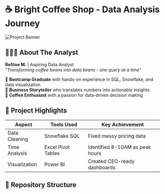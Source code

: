 # ☕ Bright Coffee Shop - Data Analysis Journey

![Project Banner](visuals/repo_banner.png)

## 👩🏾‍💻 About The Analyst
**Refiloe M.** | Aspiring Data Analyst  
*"Transforming coffee beans into data beans - one query at a time"*

🔹 **Bootcamp Graduate** with hands-on experience in SQL, Snowflake, and data visualization  
🔹 **Business Storyteller** who translates numbers into actionable insights  
🔹 **Coffee Enthusiast** with a passion for data-driven decision making

## 🚀 Project Highlights
| **Aspect**       | **Tools Used**       | **Key Achievement**                 |
|-------------------|----------------------|-------------------------------------|
| Data Cleaning     | Snowflake SQL        | Fixed messy pricing data            |
| Time Analysis     | Excel Pivot Tables   | Identified 8-10AM as peak hours     |
| Visualization     | Power BI             | Created CEO-ready dashboards        |

## 📂 Repository Structure

